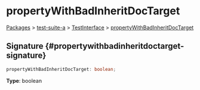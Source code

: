 # propertyWithBadInheritDocTarget

[Packages](/) > [test-suite-a](/test-suite-a/) > [TestInterface](/test-suite-a/testinterface-interface/) > [propertyWithBadInheritDocTarget](/test-suite-a/testinterface-interface/propertywithbadinheritdoctarget-propertysignature)

## Signature {#propertywithbadinheritdoctarget-signature}

```typescript
propertyWithBadInheritDocTarget: boolean;
```

**Type**: boolean
